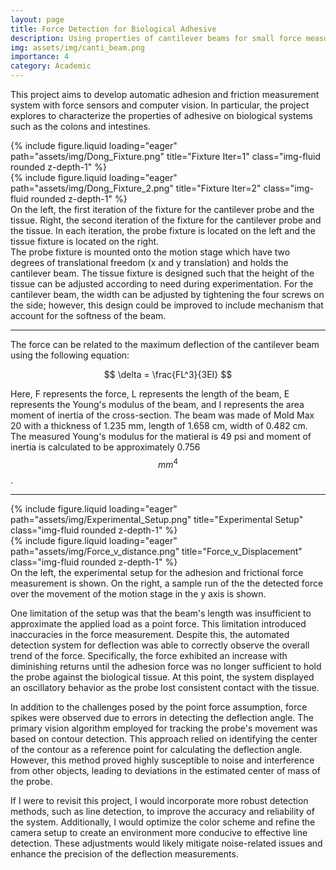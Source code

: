 ```yaml
---
layout: page
title: Force Detection for Biological Adhesive
description: Using properties of cantilever beams for small force measurement for biological applications
img: assets/img/canti_beam.png
importance: 4
category: Academic
---
```


This project aims to develop automatic adhesion and friction measurement system with force sensors and computer vision. In particular,
the project explores to characterize the properties of adhesive on biological systems such as the colons and intestines. 

<div class="row">
    <div class="col-sm mt-3 mt-md-0">
        {% include figure.liquid loading="eager" path="assets/img/Dong_Fixture.png" title="Fixture Iter=1" class="img-fluid rounded z-depth-1" %}
    </div>
    <div class="col-sm mt-3 mt-md-0">
        {% include figure.liquid loading="eager" path="assets/img/Dong_Fixture_2.png" title="Fixture Iter=2" class="img-fluid rounded z-depth-1" %}
    </div>
</div>
<div class="caption">
    On the left, the first iteration of the fixture for the cantilever probe and the tissue. Right, the second iteration of the fixture for the cantilever probe and the tissue. In each iteration, the probe fixture is located on the left and the tissue fixture is located on the right.
</div>
The probe fixture is mounted onto the motion stage which have two degrees of translational freedom (x and y translation) and holds the cantilever beam. The tissue fixture is designed such that the height of the tissue can be adjusted according to need during experimentation. For the cantilever beam, the width can be adjusted by tightening the four screws on the side; however, this design could be improved to include mechanism that account for the softness of the beam.

---
The force can be related to the maximum deflection of the cantilever beam using the following equation:

$$
\delta = \frac{FL^3}{3EI}
$$

Here, F represents the force, L represents the length of the beam, E represents the Young's modulus of the beam, and I represents the area moment of inertia of the cross-section. The beam was made of Mold Max 20 with a thickness of 1.235 mm, length of 1.658 cm, width of 0.482 cm. The measured Young's modulus for the matieral is 49 psi and moment of inertia is calculated to be approximately 0.756 $$mm^4$$.

---

<div class="row">
    <div class="col-sm mt-3 mt-md-0">
        {% include figure.liquid loading="eager" path="assets/img/Experimental_Setup.png" title="Experimental Setup" class="img-fluid rounded z-depth-1" %}
    </div>
    <div class="col-sm mt-3 mt-md-0">
        {% include figure.liquid loading="eager" path="assets/img/Force_v_distance.png" title="Force_v_Displacement" class="img-fluid rounded z-depth-1" %}
    </div>
</div>
<div class="caption">
    On the left, the experimental setup for the adhesion and frictional force measurement is shown. On the right, a sample run of the the detected force over the movement of the motion stage in the y axis is shown.
</div>

One limitation of the setup was that the beam's length was insufficient to approximate the applied load as a point force. This limitation introduced inaccuracies in the force measurement. Despite this, the automated detection system for deflection was able to correctly observe the overall trend of the force. Specifically, the force exhibited an increase with diminishing returns until the adhesion force was no longer sufficient to hold the probe against the biological tissue. At this point, the system displayed an oscillatory behavior as the probe lost consistent contact with the tissue.

In addition to the challenges posed by the point force assumption, force spikes were observed due to errors in detecting the deflection angle. The primary vision algorithm employed for tracking the probe's movement was based on contour detection. This approach relied on identifying the center of the contour as a reference point for calculating the deflection angle. However, this method proved highly susceptible to noise and interference from other objects, leading to deviations in the estimated center of mass of the probe.

If I were to revisit this project, I would incorporate more robust detection methods, such as line detection, to improve the accuracy and reliability of the system. Additionally, I would optimize the color scheme and refine the camera setup to create an environment more conducive to effective line detection. These adjustments would likely mitigate noise-related issues and enhance the precision of the deflection measurements.
